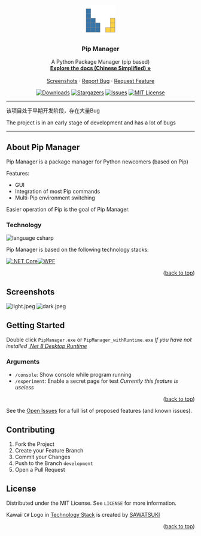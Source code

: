 ﻿<a name="readme-top"></a>

<br />
<div align="center">
  <a href="https://github.com/AuroraZiling/PipManager">
    <img src="https://raw.githubusercontent.com/AuroraZiling/PipManager/main/src/PipManager/Assets/icon.png" alt="Logo" width="80" height="80">
  </a>

  <h3 align="center">Pip Manager</h3>

  <p align="center">
    A Python Package Manager (pip based)
    <br />
    <a href="https://pipmanager.dev"><strong>Explore the docs (Chinese Simplified) »</strong></a>
    <br />
    <br />
    <a href="https://github.com/AuroraZiling/PipManager?tab=readme-ov-file#screenshots">Screenshots</a>
    ·
    <a href="https://github.com/AuroraZiling/PipManager/issues">Report Bug</a>
    ·
    <a href="https://github.com/AuroraZiling/PipManager/pulls">Request Feature</a>
  </p>
</div>

<div align="center">

[![Downloads][github-downloads-shield]][github-downloads-url]
[![Stargazers][stars-shield]][stars-url]
[![Issues][issues-shield]][issues-url]
[![MIT License][license-shield]][license-url]

</div>

---

该项目处于早期开发阶段，存在大量Bug

The project is in an early stage of development and has a lot of bugs

---

## About Pip Manager

Pip Manager is a package manager for Python newcomers (based on Pip)

Features:
* GUI
* Integration of most Pip commands
* Multi-Pip environment switching

Easier operation of Pip is the goal of Pip Manager.

### Technology

<img height="200" alt="language csharp" src="https://raw.githubusercontent.com/SAWARATSUKI/ServiceLogos/main/C%23/C%23%20Purple.png"/>

Pip Manager is based on the following technology stacks:

[![.NET Core][.NET Core]][.NET-url][![WPF][WPF]][WPF-url]

<p align="right">(<a href="#readme-top">back to top</a>)</p>

## Screenshots

![light.jpeg](https://loli.tc/images/light.jpeg)
![dark.jpeg](https://loli.tc/images/dark.jpeg)

## Getting Started

Double click `PipManager.exe` or `PipManager_withRuntime.exe` *If you have not installed [.Net 8 Desktop Runtime](https://dotnet.microsoft.com/download/dotnet/8.0)*

### Arguments

- `/console`: Show console while program running
- `/experiment`: Enable a secret page for test *Currently this feature is useless*

<p align="right">(<a href="#readme-top">back to top</a>)</p>

See the [Open Issues](https://github.com/AuroraZiling/PipManager/issues) for a full list of proposed features (and known issues).


## Contributing

1. Fork the Project
2. Create your Feature Branch
3. Commit your Changes
4. Push to the Branch `development`
5. Open a Pull Request

## License

Distributed under the MIT License. See `LICENSE` for more information.

Kawaii `C#` Logo in [Technology Stack](#technology-stack) is created by [SAWATSUKI](https://github.com/SAWARATSUKI)

<p align="right">(<a href="#readme-top">back to top</a>)</p>

[github-downloads-shield]: https://img.shields.io/github/downloads/AuroraZiling/PipManager/total.svg?style=for-the-badge&color=blue
[github-downloads-url]: https://github.com/AuroraZiling/PipManager/releases
[stars-shield]: https://img.shields.io/github/stars/AuroraZiling/PipManager.svg?style=for-the-badge
[stars-url]: https://github.com/AuroraZiling/PipManager/stargazers
[issues-shield]: https://img.shields.io/github/issues/AuroraZiling/PipManager.svg?style=for-the-badge
[issues-url]: https://github.com/AuroraZiling/PipManager/issues
[license-shield]: https://img.shields.io/github/license/AuroraZiling/PipManager.svg?style=for-the-badge
[license-url]: https://github.com/AuroraZiling/PipManager/blob/master/LICENSE.txt
[screenshot]: images/screenshot.png
[.NET Core]: https://img.shields.io/badge/.NET_Core-512BD4?style=for-the-badge&logo=dotnet&logoColor=white
[.NET-url]: https://dotnet.microsoft.com/
[WPF]: https://img.shields.io/badge/WPF-1E90FF?style=for-the-badge&logo=windows&logoColor=61DAFB
[WPF-url]: https://github.com/dotnet/wpf